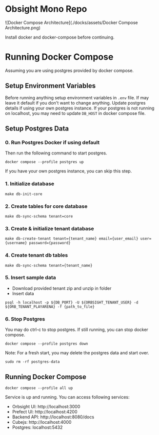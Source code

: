 # Obsight Mono Repo

![Docker Compose Architecture](./docks/assets/Docker Compose Architecture.png)


Install docker and docker-compose before continuing.

# Running Docker Compose

Assuming you are using postgres provided by docker compose.

## Setup Environment Variables
Before running anything setup environment variables in `.env` file.
If may leave it default if you don't want to change anything. 
Update postgres details if using your own postgres instance. If your postgres is not running on localhost, you may need to update `DB_HOST` in docker compose file.

## Setup Postgres Data

### 0. Run Postgres Docker if using default
Then run the following command to start postgres.
```
docker compose --profile postgres up
```
If you have your own postgres instance, you can skip this step.

### 1. Initialize database
```
make db-init-core
```

### 2. Create tables for core database
```
make db-sync-schema tenant=core
```

### 3. Create & initialize tenant database
```
make db-create-tenant tenant={tenant_name} email={user_email} user={username} password={password}
```

### 4. Create tenant db tables
```
make db-sync-schema tenant={tenant_name}
```

### 5. Insert sample data
 - Download provided tenant zip and unzip in folder
 - Insert data
```
psql -h localhost -p ${DB_PORT} -U ${ORBSIGHT_TENANT_USER} -d ${ORB_TENANT_PLAYARENA} -f {path_to_file}
```

### 6. Stop Postgres
You may do ctrl-c to stop postgres. If still running, you can stop docker compose.
```
docker compose --profile postgres down
```

Note: For a fresh start, you may delete the postgres data and start over.
```
sudo rm -rf postgres-data
```

## Running Docker Compose

```
docker compose --profile all up
```

Service is up and running. You can access following services:
* Orbsight UI: http://localhost:3000
* Prefect UI: http://localhost:4200
* Backend API: http://localhost:8080/docs
* Cubejs: http://localhost:4000
* Postgres: localhost:5432


